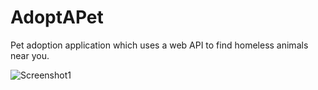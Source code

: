 # AdoptAPet
Pet adoption application which uses a web API to find homeless animals near you.

![Screenshot1](http://i.imgur.com/nuPFBBM.png "Screenshot 1")
